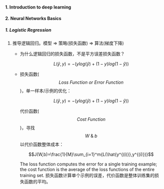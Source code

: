 #### 1. Introduction to deep learning

#### 2. Neural Networks Basics

##### 1. Logistic Regression

 1. 推导逻辑回归。模型 => 策略(损失函数) => 算法(梯度下降)

    * 为什么逻辑回归的损失函数，不是平方误差损失函数？

      $$L(\hat{y},y) = -(ylog(\hat{y})+(1-y)log(1-\hat{y}))$$

    * 损失函数($$Loss\ Function\ or\ Error\ Function$$)，单一样本/示例的优化：

      $$L(\hat{y},y) = -(ylog(\hat{y})+(1-y)log(1-\hat{y}))$$

      代价函数($$Cost\ Function$$)，寻找$$W\ \&\ b$$以代价函数整体成本：

      $$J(W,b)=\frac{1}{M}\sum_{i=1}^m{L(\hat{y^{(i)}},y^{(i)})}$$    

      The loss function computes the error for a single training example; the cost function is the average of the loss functions of the entire training set. 损失函数计算单个示例的误差，代价函数是整体训练集的损失函数的平均。


